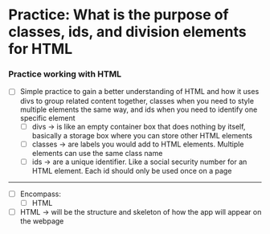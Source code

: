 # Practice: What is the purpose of classes, ids, and division elements for HTML

### Practice working with HTML

- [ ] Simple practice to gain a better understanding of HTML and how it uses divs to group related content together, classes when you need to style multiple elements the same way, and ids when you need to identify one specific element
    - [ ] divs -> is like an empty container box that does nothing by itself, basically a storage box where you can store other HTML elements
    - [ ] classes -> are labels you would add to HTML elements. Multiple elements can use the same class name
    - [ ] ids -> are a unique identifier. Like a social security number for an HTML element. Each id should only be used once on a page
---
- [ ] Encompass:
  - [ ] HTML
- [ ] HTML → will be the structure and skeleton of how the app will appear on the webpage